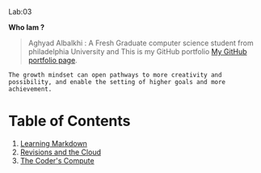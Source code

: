 Lab:03

**Who Iam ?**

> Aghyad Albalkhi : A Fresh Graduate computer science student from philadelphia University and This is my GitHub portfolio [My GitHub portfolio page](https://github.com/aghyadalbalkhi-ASAC/Lab-01b---Learning-Markdown).


`The growth mindset can open pathways to more creativity and possibility, and enable the setting of higher goals and more achievement.`

# Table of Contents
1. [Learning Markdown](https://aghyadalbalkhi-asac.github.io/Reading-Notes/Learning%20Markdown)
2. [Revisions and the Cloud](https://aghyadalbalkhi-asac.github.io/Reading-Notes/Read:%2003%20-%20Revisions%20and%20the%20Cloud)
3. [The Coder's Compute](https://aghyadalbalkhi-asac.github.io/Reading-Notes/The%20Coder's%20Compute)

